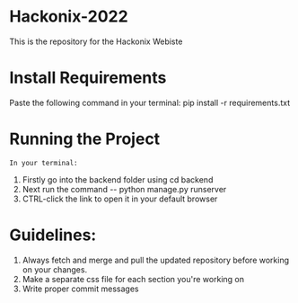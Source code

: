 # Hackonix-2022
This is the repository for the Hackonix Webiste

# Install Requirements
 Paste the following command in your terminal:
 pip install -r requirements.txt

# Running the Project
    In your terminal:

 1. Firstly go into the backend folder using cd backend
 2. Next run the command -- python manage.py runserver
 3. CTRL-click the link to open it in your default browser

# Guidelines:

1. Always fetch and merge and pull the updated repository before working on your changes.
2. Make a separate css file for each section you're working on
3. Write proper commit messages
    